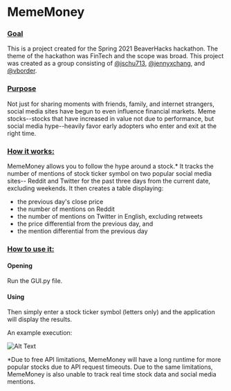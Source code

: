 # MemeMoney

### <ins>Goal</ins>
This is a project created for the Spring 2021 BeaverHacks hackathon. 
The theme of the hackathon was FinTech and the scope was broad. This project
was created as a group consisting of [@jschu713](http://www.github.com/jsch713),
[@jennyxchang](http://www.github.com/jennyxchang), and 
[@vborder](http://www.github.com/vborder).

### <ins>Purpose</ins>
Not just for sharing moments with friends, family, and internet strangers, 
social media sites have begun to even influence financial markets. 
Meme stocks--stocks that have increased in value not due to performance, 
but social media hype--heavily favor early adopters who enter and exit 
at the right time. 

### <ins>How it works:</ins>

MemeMoney allows you to follow the hype around a stock.* It tracks the
number of mentions of stock ticker symbol on  two popular social media sites--
Reddit and Twitter for the past three days from
the current date, excluding weekends. It then creates a table displaying:

* the previous day's close price
* the number of mentions on Reddit
* the number of mentions on Twitter in English, excluding retweets
* the price differential from the previous day, and
* the mention differential from the previous day

### <ins>How to use it:</ins>

#### Opening
Run the GUI.py file.

#### Using
Then simply enter a stock ticker symbol (letters only) and 
the application will display the results.

An example execution:

![Alt Text](https://i.imgur.com/22DqaDf.jpg)


*Due to free API limitations, MemeMoney will
have a long runtime for more popular stocks due to API request timeouts.
Due to the same limitations, MemeMoney is also unable to track real time 
stock data and social media mentions.

